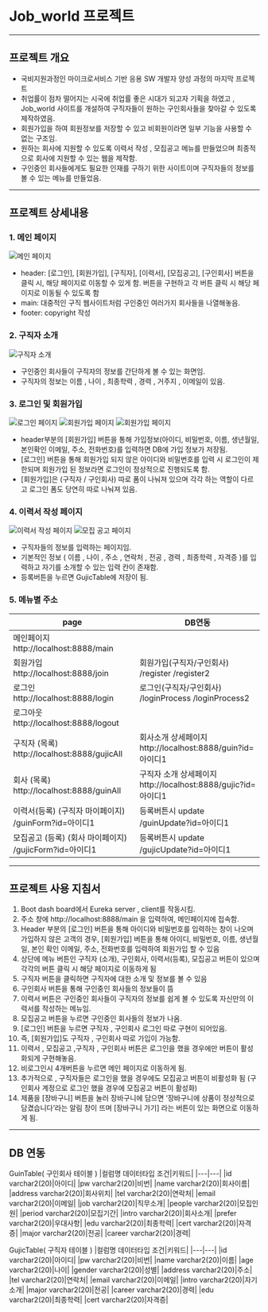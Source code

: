 # Job_world 프로젝트
------
## 프로젝트 개요
- 국비지원과정인 마이크로서비스 기반 응용 SW 개발자 양성 과정의 마지막 프로젝트
- 취업률이 점차 떨어지는 시국에 취업률 좋은 시대가 되고자 기획을 하였고 , Job_world 사이트를 개설하여 구직자들이 원하는 구인회사들을 찾아갈 수 있도록 제작하였음.
- 회원가입을 하여 회원정보를 저장할 수 있고 비회원이라면 일부 기능을 사용할 수 없는 구조임.
- 원하는 회사에 지원할 수 있도록 이력서 작성 , 모집공고 메뉴를 만들었으며 최종적으로 회사에 지원할 수 있는 웹을 제작함.
- 구인중인 회사들에게도 필요한 인재를 구하기 위한 사이트이며 구직자들의 정보를 볼 수 있는 메뉴를 만들었음.
------
## 프로젝트 상세내용
### 1. 메인 페이지
![메인 페이지](https://i.esdrop.com/d/6o8bbk1po1yl/089vFrMwFR.png "메인페이지")
- header:  [로그인], [회원가입], [구직자], [이력서], [모집공고], [구인회사] 버튼을 클릭 시, 해당 페이지로 이동할 수 있게 함. 버튼을 구현하고 각 버튼 클릭 시 해당 페이지로 이동될 수 있도록 함
- main: 대중적인 구직 웹사이트처럼 구인중인 여러가지 회사들을 나열해놓음.
- footer: copyright 작성
### 2. 구직자 소개
![구직자 소개](https://i.esdrop.com/d/6o8bbk1po1yl/IzcN5i8l3u.png "구직자 소개")
- 구인중인 회사들이 구직자의 정보를 간단하게 볼 수 있는 화면임.
- 구직자의 정보는 이름 , 나이 , 최종학력 , 경력 , 거주지 , 이메일이 있음.
### 3. 로그인 및 회원가입
![로그인 페이지](https://i.esdrop.com/d/6o8bbk1po1yl/ve3fM5rpLe.png "로그인 페이지")
![회원가입 페이지](https://i.esdrop.com/d/6o8bbk1po1yl/cLHehTyKgh.png "회원가입 페이지")
![회원가입 페이지](https://i.esdrop.com/d/6o8bbk1po1yl/YkUIUC2RTJ.png "회원가입 페이지")
- header부분의 [회원가입] 버튼을 통해 가입정보(아이디, 비밀번호, 이름, 생년월일, 본인확인 이메일, 주소, 전화번호)를 입력하면 DB에 가입 정보가 저장됨.
- [로그인] 버튼을 통해 회원가입 되지 않은 아이디와 비밀번호를 입력 시 로그인이 제한되며 회원가입 된 정보라면 로그인이 정상적으로 진행되도록 함.
- [회원가입]은 (구직자 / 구인회사) 따로 폼이 나눠져 있으며 각각 하는 역할이 다르고 로그인 폼도 당연히 따로 나눠져 있음.
### 4. 이력서 작성 페이지
![이력서 작성 페이지](https://i.esdrop.com/d/6o8bbk1po1yl/8cN67PBceV.png "이력서 작성 페이지")
![모집 공고 페이지](https://i.esdrop.com/d/6o8bbk1po1yl/i5rJDJHZBl.png "모집 공고 페이지")
- 구직자들의 정보를 입력하는 페이지임.
- 기본적인 정보 ( 이름 , 나이 , 주소 , 연락처 , 전공 , 경력 , 최종학력 , 자격증 )를 입력하고 자기를 소개할 수 있는 입력 칸이 존재함.
- 등록버튼을 누르면 GujicTable에 저장이 됨.
### 5. 메뉴별 주소
|page|DB연동|
|----|-----|
|메인페이지 http://localhost:8888/main| |
|회원가입 http://localhost:8888/join|회원가입(구직자/구인회사) /register		/register2|
|로그인 http://localhost:8888/login|로그인(구직자/구인회사) /loginProcess	/loginProcess2|
|로그아웃 http://localhost:8888/logout| |
|구직자 (목록) http://localhost:8888/gujicAll|회사소개 상세페이지 http://localhost:8888/guin?id=아이디1|
|회사 (목록) http://localhost:8888/guinAll|구직자 소개 상세페이지 http://localhost:8888/gujic?id=아이디1|
|이력서(등록) (구직자 마이페이지) /guinForm?id=아이디1|등록버튼시 update /guinUpdate?id=아이디1|
|모집공고 (등록) (회사 마이페이지) /gujicForm?id=아이디1|등록버튼시 update /gujicUpdate?id=아이디1|
------
## 프로젝트 사용 지침서
1. Boot dash board에서 Eureka server , client를 작동시킴.
2. 주소 창에 http://localhost:8888/main 을 입력하여, 메인페이지에 접속함.
3. Header 부분의 [로그인] 버튼을 통해 아이디와 비밀번호를 입력하는 창이 나오며 가입하지 않은 고객의 경우, [회원가입] 버튼을 통해 아이디, 비밀번호, 이름, 생년월일, 본인 확인 이메일, 주소, 전화번호를 입력하여 회원가입 할 수 있음
4. 상단에 메뉴 버튼인 구직자 (소개), 구인회사, 이력서(등록), 모집공고 버튼이 있으며 각각의 버튼 클릭 시 해당 페이지로 이동하게 됨
5. 구직자 버튼을 클릭하면 구직자에 대한 소개 및 정보를 볼 수 있음
6. 구인회사 버튼을 통해 구인중인 회사들의 정보들이 뜸
7. 이력서 버튼은 구인중인 회사들이 구직자의 정보를 쉽게 볼 수 있도록 자신만의 이력서를 작성하는 메뉴임.
8. 모집공고 버튼을 누르면 구인중인 회사들의 정보가 나옴.
9. [로그인] 버튼을 누르면 구직자 , 구인회사 로그인 따로 구현이 되어있음.
10. 즉, [회원가입]도 구직자 , 구인회사 따로 가입이 가능함.
11. 이력서 , 모집공고 ,구직자 , 구인회사 버튼은 로그인을 했을 경우에만 버튼이 활성화되게 구현해놓음.
12. 비로그인시 4개버튼을 누르면 메인 페이지로 이동하게 됨.
13. 추가적으로 , 구직자들은 로그인을 했을 경우에도 모집공고 버튼이 비활성화 됨 (구인회사 계정으로 로그인 했을 경우에 모집공고 버튼이 활성화)
14. 제품을 [장바구니] 버튼을 눌러 장바구니에 담으면 ‘장바구니에 상품이 정상적으로 담겼습니다’라는 알림 창이 뜨며 [장바구니 가기] 라는 버튼이 있는 화면으로 이동하게 됨.
------
## DB 연동
GuinTable( 구인회사 테이블 )
|컬럼명 데이터타입 조건|키워드|
|---|---|
|id varchar2(20)|아이디|
|pw varchar2(20)|비번|
|name varchar2(20)|회사이름|
|address varchar2(20)|회사위치|
|tel varchar2(20)|연락처|
|email varchar2(20)|이메일|
|job varchar2(20)|직무소개|
|people varchar2(20)|모집인원|
|period varchar2(20)|모집기간|
|intro varchar2(20)|회사소개|
|prefer varchar2(20)|우대사항|
|edu varchar2(20)|최종학력|
|cert varchar2(20)|자격증|
|major varchar2(20)|전공|
|career varchar2(20)|경력|


GujicTable( 구직자 테이블 )
|컬럼명 데이터타입 조건|키워드|
|---|---|
|id varchar2(20)|아이디|
|pw varchar2(20)|비번|
|name varchar2(20)|이름|
|age varchar2(20)|나이|
|gender varchar2(20)|성별|
|address varchar2(20)|주소|
|tel varchar2(20)|연락처|
|email varchar2(20)|이메일|
|intro varchar2(20)|자기소개|
|major varchar2(20)|전공|
|career varchar2(20)|경력|
|edu varchar2(20)|최종학력|
|cert varchar2(20)|자격증|
